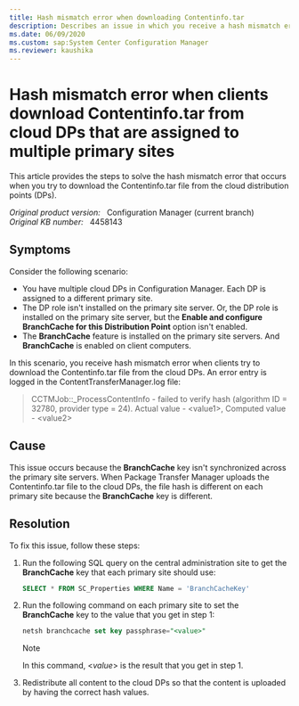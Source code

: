 ```yaml
---
title: Hash mismatch error when downloading Contentinfo.tar
description: Describes an issue in which you receive a hash mismatch error when the Configuration Manager clients try to download the Contentinfo.tar file from cloud DPs that are assigned to multiple primary sites.
ms.date: 06/09/2020
ms.custom: sap:System Center Configuration Manager
ms.reviewer: kaushika
---
```

# Hash mismatch error when clients download Contentinfo.tar from cloud DPs that are assigned to multiple primary sites

This article provides the steps to solve the hash mismatch error that occurs when you try to download the Contentinfo.tar file from the cloud distribution points (DPs).

_Original product version:_ &nbsp; Configuration Manager (current branch)  
_Original KB number:_ &nbsp; 4458143

## Symptoms

Consider the following scenario:

- You have multiple cloud DPs in Configuration Manager. Each DP is assigned to a different primary site.
- The DP role isn't installed on the primary site server. Or, the DP role is installed on the primary site server, but the **Enable and configure BranchCache for this Distribution Point** option isn't enabled.
- The **BranchCache** feature is installed on the primary site servers. And **BranchCache** is enabled on client computers.

In this scenario, you receive hash mismatch error when clients try to download the Contentinfo.tar file from the cloud DPs. An error entry is logged in the ContentTransferManager.log file:

> CCTMJob::_ProcessContentInfo - failed to verify hash (algorithm ID = 32780, provider type = 24). Actual value - \<value1>, Computed value - \<value2>

## Cause

This issue occurs because the **BranchCache** key isn't synchronized across the primary site servers. When Package Transfer Manager uploads the Contentinfo.tar file to the cloud DPs, the file hash is different on each primary site because the **BranchCache** key is different.

## Resolution

To fix this issue, follow these steps:

1. Run the following SQL query on the central administration site to get the **BranchCache** key that each primary site should use:

    ```sql
    SELECT * FROM SC_Properties WHERE Name = 'BranchCacheKey'
    ```

2. Run the following command on each primary site to set the **BranchCache** key to the value that you get in step 1:

    ```sql
    netsh branchcache set key passphrase="<value>"
    ```

    > [!NOTE]
    > In this command, \<*value*> is the result that you get in step 1.

3. Redistribute all content to the cloud DPs so that the content is uploaded by having the correct hash values.
